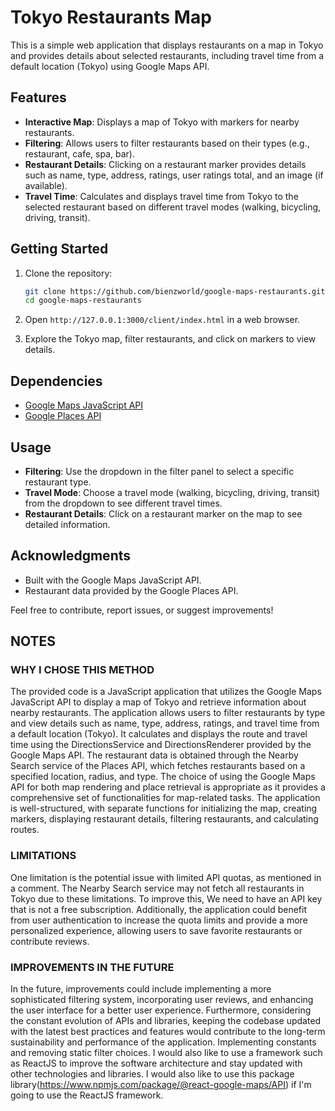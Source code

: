 # Tokyo Restaurants Map

This is a simple web application that displays restaurants on a map in Tokyo and provides details about selected restaurants, including travel time from a default location (Tokyo) using Google Maps API.

## Features

- **Interactive Map**: Displays a map of Tokyo with markers for nearby restaurants.
- **Filtering**: Allows users to filter restaurants based on their types (e.g., restaurant, cafe, spa, bar).
- **Restaurant Details**: Clicking on a restaurant marker provides details such as name, type, address, ratings, user ratings total, and an image (if available).
- **Travel Time**: Calculates and displays travel time from Tokyo to the selected restaurant based on different travel modes (walking, bicycling, driving, transit).

## Getting Started

1. Clone the repository:

   ```bash
   git clone https://github.com/bienzworld/google-maps-restaurants.git
   cd google-maps-restaurants
   ```

2. Open `http://127.0.0.1:3000/client/index.html` in a web browser.

3. Explore the Tokyo map, filter restaurants, and click on markers to view details.

## Dependencies

- [Google Maps JavaScript API](https://developers.google.com/maps/documentation/javascript/overview)
- [Google Places API](https://developers.google.com/maps/documentation/javascript/places)

## Usage

- **Filtering**: Use the dropdown in the filter panel to select a specific restaurant type.
- **Travel Mode**: Choose a travel mode (walking, bicycling, driving, transit) from the dropdown to see different travel times.
- **Restaurant Details**: Click on a restaurant marker on the map to see detailed information.

## Acknowledgments

- Built with the Google Maps JavaScript API.
- Restaurant data provided by the Google Places API.

Feel free to contribute, report issues, or suggest improvements!

## NOTES
### WHY I CHOSE THIS METHOD
The provided code is a JavaScript application that utilizes the Google Maps JavaScript API to display a map of Tokyo and retrieve information about nearby restaurants. The application allows users to filter restaurants by type and view details such as name, type, address, ratings, and travel time from a default location (Tokyo). It calculates and displays the route and travel time using the DirectionsService and DirectionsRenderer provided by the Google Maps API. The restaurant data is obtained through the Nearby Search service of the Places API, which fetches restaurants based on a specified location, radius, and type.
The choice of using the Google Maps API for both map rendering and place retrieval is appropriate as it provides a comprehensive set of functionalities for map-related tasks. The application is well-structured, with separate functions for initializing the map, creating markers, displaying restaurant details, filtering restaurants, and calculating routes.

### LIMITATIONS 
One limitation is the potential issue with limited API quotas, as mentioned in a comment. The Nearby Search service may not fetch all restaurants in Tokyo due to these limitations. To improve this, We need to have an API key that is not a free subscription. Additionally, the application could benefit from user authentication to increase the quota limits and provide a more personalized experience, allowing users to save favorite restaurants or contribute reviews.

### IMPROVEMENTS IN THE FUTURE
In the future, improvements could include implementing a more sophisticated filtering system, incorporating user reviews, and enhancing the user interface for a better user experience. Furthermore, considering the constant evolution of APIs and libraries, keeping the codebase updated with the latest best practices and features would contribute to the long-term sustainability and performance of the application. Implementing constants and removing static filter choices. I would also like to use a framework such as ReactJS to improve the software architecture and stay updated with other technologies and libraries. I would also like to use this package library(https://www.npmjs.com/package/@react-google-maps/API) if I'm going to use the ReactJS framework.
